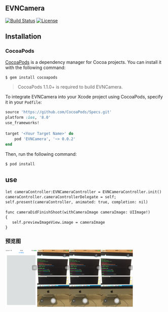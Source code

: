 ## EVNCamera

[![Build Status](https://travis-ci.org/zonghongyan/EVNCamera.svg?branch=master)](https://travis-ci.org/zonghongyan/EVNTouchIDDemo)
[![License](https://img.shields.io/github/license/zonghongyan/EVNCamera.svg?style=flat)](https://github.com/zonghongyan/EVNCamera/blob/master/LICENSE)

## Installation

### CocoaPods

[CocoaPods](http://cocoapods.org) is a dependency manager for Cocoa projects. You can install it with the following command:

```bash
$ gem install cocoapods
```

> CocoaPods 1.1.0+ is required to build EVNCamera.

To integrate EVNCamera into your Xcode project using CocoaPods, specify it in your `Podfile`:

```ruby
source 'https://github.com/CocoaPods/Specs.git'
platform :ios, '8.0'
use_frameworks!

target '<Your Target Name>' do
    pod 'EVNCamera', '~> 0.0.2'
end
```

Then, run the following command:

```bash
$ pod install
```
## use
```
let cameraController:EVNCameraController = EVNCameraController.init()
cameraController.cameraControllerDelegate = self;
self.present(cameraController, animated: true, completion: nil)
        
func cameraDidFinishShoot(withCameraImage cameraImage: UIImage!)
{
   self.previewImageView.image = cameraImage
}
```
### 预览图

<img src="/EVNCameraDemo/ShotImages/Screen Shot 2017-06-09 at 10.54.34.png" width="20%" height="20%" alt="Show the figure" ><img src="/EVNCameraDemo/ShotImages/Screen Shot 2017-06-09 at 10.55.46.png" width="20%" height="20%" alt="Show the figure" ><img src="/EVNCameraDemo/ShotImages/Screen Shot 2017-06-09 at 10.55.46.png" width="20%" height="20%" alt="Show the figure" ><img src="/EVNCameraDemo/ShotImages/Screen Shot 2017-06-09 at 10.55.46.png" width="20%" height="20%" alt="Show the figure" >
